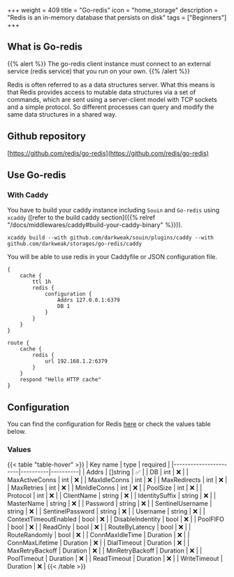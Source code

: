 +++
weight = 409
title = "Go-redis"
icon = "home_storage"
description = "Redis is an in-memory database that persists on disk"
tags = ["Beginners"]
+++

## What is Go-redis
{{% alert %}}
The go-redis client instance must connect to an external service (redis service) that you run on your own.
{{% /alert %}}

Redis is often referred to as a data structures server. What this means is that Redis provides access to mutable data structures via a set of commands, which are sent using a server-client model with TCP sockets and a simple protocol. So different processes can query and modify the same data structures in a shared way.

## Github repository
[https://github.com/redis/go-redis](https://github.com/redis/go-redis)

## Use Go-redis
### With Caddy
You have to build your caddy instance including `Souin` and `Go-redis` using `xcaddy` ([refer to the build caddy section]({{% relref "/docs/middlewares/caddy#build-your-caddy-binary" %}})).
```shell
xcaddy build --with github.com/darkweak/souin/plugins/caddy --with github.com/darkweak/storages/go-redis/caddy
```
You will be able to use redis in your Caddyfile or JSON configuration file.
```caddyfile
{
    cache {
        ttl 1h
        redis {
            configuration {
                Addrs 127.0.0.1:6379
                DB 1
            }
        }
    }
}

route {
    cache {
        redis {
            url 192.168.1.2:6379
        }
    }
    respond "Hello HTTP cache"
}
```

## Configuration
You can find the configuration for Redis [here](https://github.com/redis/go-redis/blob/master/options.go#L31) or check the values table below.

### Values
{{< table "table-hover" >}}
| Key name              | type     | required |
|-----------------------|----------|----------|
| Addrs                 | []string | ✅       |
| DB                    | int      | ❌       |
| MaxActiveConns        | int      | ❌       |
| MaxIdleConns          | int      | ❌       |
| MaxRedirects          | int      | ❌       |
| MaxRetries            | int      | ❌       |
| MinIdleConns          | int      | ❌       |
| PoolSize              | int      | ❌       |
| Protocol              | int      | ❌       |
| ClientName            | string   | ❌       |
| IdentitySuffix        | string   | ❌       |
| MasterName            | string   | ❌       |
| Password              | string   | ❌       |
| SentinelUsername      | string   | ❌       |
| SentinelPassword      | string   | ❌       |
| Username              | string   | ❌       |
| ContextTimeoutEnabled | bool     | ❌       |
| DisableIndentity      | bool     | ❌       |
| PoolFIFO              | bool     | ❌       |
| ReadOnly              | bool     | ❌       |
| RouteByLatency        | bool     | ❌       |
| RouteRandomly         | bool     | ❌       |
| ConnMaxIdleTime       | Duration | ❌       |
| ConnMaxLifetime       | Duration | ❌       |
| DialTimeout           | Duration | ❌       |
| MaxRetryBackoff       | Duration | ❌       |
| MinRetryBackoff       | Duration | ❌       |
| PoolTimeout           | Duration | ❌       |
| ReadTimeout           | Duration | ❌       |
| WriteTimeout          | Duration | ❌       |
{{< /table >}}
